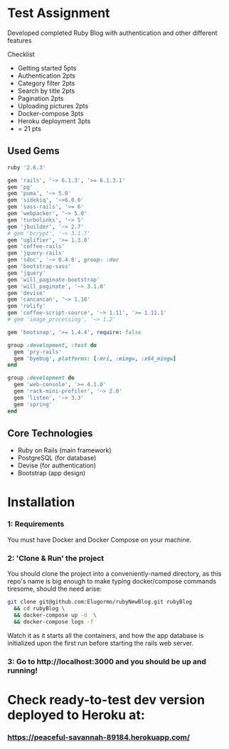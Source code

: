 # Test Assignment


Developed completed Ruby Blog with authentication and other different features

Checklist
- Getting started 5pts
- Authentication 2pts
- Category filter 2pts
- Search by title 2pts
- Pagination 2pts
- Uploading pictures 2pts
- Docker-compose 3pts
- Heroku deployment 3pts
-  = 21 pts

## Used Gems
```ruby
ruby '2.6.3'

gem 'rails', '~> 6.1.3', '>= 6.1.3.1'
gem 'pg'
gem 'puma', '~> 5.0'
gem 'sidekiq', '~>6.0.0'
gem 'sass-rails', '>= 6'
gem 'webpacker', '~> 5.0'
gem 'turbolinks', '~> 5'
gem 'jbuilder', '~> 2.7'
# gem 'bcrypt', '~> 3.1.7'
gem 'uglifier', '>= 1.3.0'
gem 'coffee-rails'
gem 'jquery-rails'
gem 'sdoc', '~> 0.4.0', group: :doc
gem 'bootstrap-sass'
gem 'jquery'
gem 'will_paginate-bootstrap'
gem 'will_paginate', '~> 3.1.0'
gem 'devise'
gem 'cancancan', '~> 1.10'
gem 'rolify'
gem 'coffee-script-source', '~> 1.11', '>= 1.11.1'
# gem 'image_processing', '~> 1.2'

gem 'bootsnap', '>= 1.4.4', require: false

group :development, :test do
  gem 'pry-rails'
  gem 'byebug', platforms: [:mri, :mingw, :x64_mingw]
end

group :development do
  gem 'web-console', '>= 4.1.0'
  gem 'rack-mini-profiler', '~> 2.0'
  gem 'listen', '~> 3.3'
  gem 'spring'
end

```

## Core Technologies
- Ruby on Rails (main framework)
- PostgreSQL (for database)
- Devise (for authentication)
- Bootstrap (app design)


# Installation

### 1: Requirements
You must have Docker and Docker Compose on your machine.

### 2: 'Clone & Run' the project
You should clone the project into a conveniently-named directory, as this repo's name is big enough to make typing docker/compose commands tiresome, should the need arise:
```bash
git clone git@github.com:Elugormo/rubyNewBlog.git rubyBlog 
  && cd rubyBlog \
  && docker-compose up -d  \
  && docker-compose logs -f
```
Watch it as it starts all the containers, and how the app database is initialized upon the first run before starting the rails web server.

### 3: Go to http://localhost:3000 and you should be up and running!

# Check ready-to-test dev version deployed to Heroku at:
###   https://peaceful-savannah-89184.herokuapp.com/
